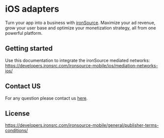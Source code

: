 # iOS adapters 


Turn your app into a business with [ironSource](https://www.is.com/). Maximize your ad revenue, grow your user base and optimize your monetization strategy, all from one powerful platform.

## Getting started
Use this documentation to integrate the ironSource mediated networks:
https://developers.ironsrc.com/ironsource-mobile/ios/mediation-networks-ios/ 


## Contact US 
For any question please contact us [here](https://ironsrc.formtitan.com/knowledge-center#/). 

## License 
https://developers.ironsrc.com/ironsource-mobile/general/publisher-terms-conditions/
